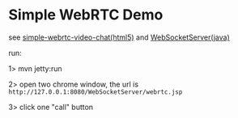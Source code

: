 # Simple WebRTC Demo

see 
[simple-webrtc-video-chat(html5)](https://github.com/keithnorm/simple-webrtc-video-chat)
and
[WebSocketServer(java)](https://github.com/rkaneko/WebSocketServer)

run:

1> mvn jetty:run

2> open two chrome window, the url is `http://127.0.0.1:8080/WebSocketServer/webrtc.jsp`

3> click one "call" button




